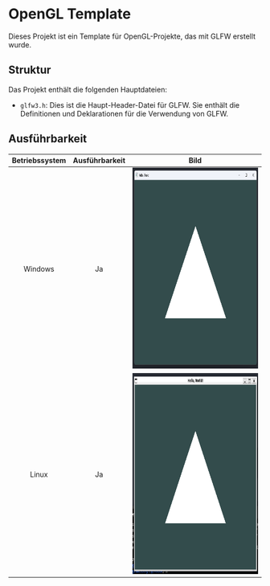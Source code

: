 # OpenGL Template

Dieses Projekt ist ein Template für OpenGL-Projekte, das mit GLFW erstellt wurde.

## Struktur

Das Projekt enthält die folgenden Hauptdateien:

- `glfw3.h`: Dies ist die Haupt-Header-Datei für GLFW. Sie enthält die Definitionen und Deklarationen für die Verwendung von GLFW.

## Ausführbarkeit
| Betriebssystem | Ausführbarkeit |             Bild             |
| :------------: | :------------: | :--------------------------: |
|    Windows     |       Ja       | <img src="./md/windows.png" style="height: 400px;"> |
|     Linux      |       Ja       | <img src="./md/linux.png" style="height: 400px;"> |